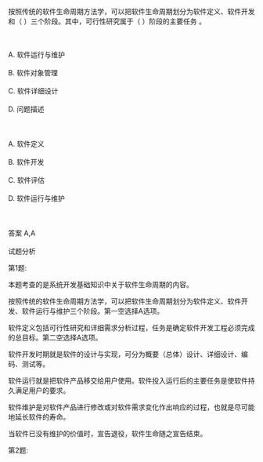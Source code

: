 <div class="detail lh2"><p>按照传统的软件生命周期方法学，可以把软件生命周期划分为软件定义、软件开发和（  ）三个阶段。其中，可行性研究属于（  ）阶段的主要任务 。<br/></p><br/><br/>A. 软件运行与维护<br/><br/>B. 软件对象管理<br/><br/>C. 软件详细设计<br/><br/>D. 问题描述<br/><br/><br/><br/>A. 软件定义<br/><br/>B. 软件开发<br/><br/>C. 软件评估<br/><br/>D. 软件运行与维护<br/><br/><br/><br/>答案 A,A<br/><br/>试题分析<br/><p>第1题:</p><p>本题考查的是系统开发基础知识中关于软件生命周期的内容。</p><p>按照传统的软件生命周期方法学，可以把软件生命周期划分为软件定义、软件开发、软件运行与维护三个阶段。第一空选择A选项。</p><p>软件定义包括可行性研究和详细需求分析过程，任务是确定软件开发工程必须完成的总目标。第二空选择A选项。</p><p>软件开发时期就是软件的设计与实现，可分为概要（总体）设计、详细设计、编码、测试等。</p><p>软件运行就是把软件产品移交给用户使用。软件投入运行后的主要任务是使软件持久满足用户的要求。</p><p>软件维护是对软件产品进行修改或对软件需求变化作出响应的过程，也就是尽可能地延长软件的寿命。</p><p>当软件已没有维护的价值时，宣告退役，软件生命随之宣告结束。</p><p>第2题:</p><p><br/></p></div>